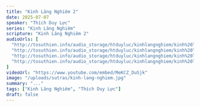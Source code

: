 ```yaml
---
title: "Kinh Lăng Nghiêm 2"
date: 2025-07-07
speaker: "Thích Duy Lực"
series: "Kinh Lăng Nghiêm"
scripture: "Kinh Lăng Nghiêm 2"
audioUrls: [
  "http://tosuthien.info/audio_storage/htduyluc/kinhlangnghiem/kinh%20lang%20nghiem%2005.mp3",
  "http://tosuthien.info/audio_storage/htduyluc/kinhlangnghiem/kinh%20lang%20nghiem%2006.mp3",
  "http://tosuthien.info/audio_storage/htduyluc/kinhlangnghiem/kinh%20lang%20nghiem%2007.mp3",
  "http://tosuthien.info/audio_storage/htduyluc/kinhlangnghiem/kinh%20lang%20nghiem%2008.mp3",
]
videoUrl: "https://www.youtube.com/embed/MeKCZ_DuSjk"
image: "/uploads/sutras/kinh-lang-nghiem.jpg"
summary: "..."
tags: ["Kinh Lăng Nghiêm", "Thích Duy Lực"]
draft: false
---
```


